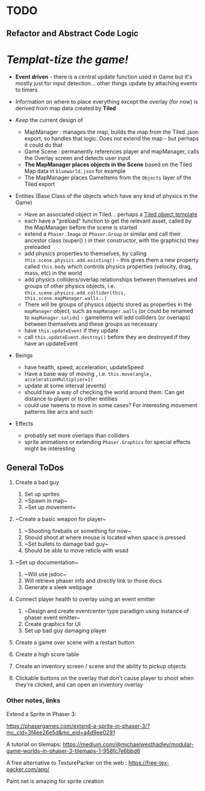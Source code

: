 # TODO

## Refactor and Abstract Code Logic
# _Templat-tize the game!_

- **Event driven** - there is a central update function used in Game but it's mostly just for input detection... other things update by attaching events to timers 
- Information on where to place everything except the overlay (for now) is derived from map data created by **Tiled**


- _Keep_ the current design of
    - MapManager : manages the map, builds the map from the Tiled .json export, so handles that logic. Does not extend the map - but perhaps it could do that
    - Game Scene : permanently references player and mapManager, calls the Overlay screen and detects user input
    - **The MapManager places objects in the Scene** based on the Tiled Map data in `blueworld.json` for example
    - The MapManager places GameItems from the `Objects` layer of the Tiled export

- Entities (Base Class of the objects which have any kind of physics in the Game)
    - Have an associated object in Tiled... perhaps a [Tiled object template](https://doc.mapeditor.org/en/stable/manual/using-templates/)
    - each have a "preload" function to get the relevant asset, called by the MapManager before the scene is started
    - extend a `Phaser.Image` or `Phaser.Group` or similar and call their ancestor class (super() ) in their constructor, with the graphic(s) they preloaded
    - add physics properties to themselves, by calling `this.scene.physics.add.existing()` - this gives them a new property called `this.body` which controls physics properties (velocity, drag, mass, etc) in the world
    - add physics colliders/overlap relationships between themselves and groups of other physics objects, i.e. `this.scene.physics.add.collider(this, this.scene.mapManager.walls..)`
    - There will be groups of physics objects stored as properties in the `mapManager` object, such as `mapManager.walls` (or could be renamed to `mapManager.solids`) - gameitems will add colliders (or overlaps) between themselves and these groups as necessary
    - have `this.updateEvent` if they update
    - call `this.updateEvent.destroy()` before they are destroyed if they have an updateEvent

- Beings
    - have health, speed, acceleration, updateSpeed
    - Have a base way of moving , i.e. `this.move(angle, accelerationMultiplier=1)`
    - update at some interval (events)
    - should have a way of checking the world around them. Can get distance to player or to other entities
    - could use tweens to move in some cases? For interesting movement patterns like arcs and such

- Effects
    - probably set more overlaps than colliders
    - sprite animations or extending `Phaser.Graphics` for special effects might be interesting 


## General ToDos 

1. Create a bad guy
    1. Set up sprites
    1. ~Spawn in map~
    1. ~Set up movement~

1. ~Create a basic weapon for player~
    1. ~Shooting fireballs or something for now~
    1. Should shoot at where mouse is located when space is pressed
    1. ~Set bullets to damage bad guy~
    1. Should be able to move reticle with wsad

1. ~Set up documentation~
    1. ~Will use jsdoc~
    1. Will retrieve phaser info and directly link to those docs
    1. Generate a sleek webpage

1. Connect player health to overlay using an event emitter
    1. ~Design and create eventcenter type paradigm using instance of phaser event emitter~
    1. Create graphics for UI
    1. Set up bad guy damaging player

1. Create a game over scene with a restart button

1. Create a high score table

1. Create an inventory screen / scene and the ability to pickup objects

1. Clickable buttons on the overlay that don't cause player to shoot when they're clicked, and can open an inventory overlay

### Other notes, links

Extend a Sprite in Phaser 3:

https://phasergames.com/extend-a-sprite-in-phaser-3/?mc_cid=3f4ee26e5d&mc_eid=a4d9ee0291


A tutorial on tilemaps: https://medium.com/@michaelwesthadley/modular-game-worlds-in-phaser-3-tilemaps-1-958fc7e6bbd6

A free alternative to TexturePacker on the web : https://free-tex-packer.com/app/

Paint.net is amazing for sprite creation



